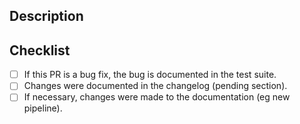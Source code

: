 <!--- Provide a general summary of your changes in the title. -->

## Description

<!--- Describe the changes. -->

## Checklist

<!--- Every item must be checked before the PR is merged. [] -> [x] -->

- [ ] If this PR is a bug fix, the bug is documented in the test suite.
- [ ] Changes were documented in the changelog (pending section).
- [ ] If necessary, changes were made to the documentation (eg new pipeline).